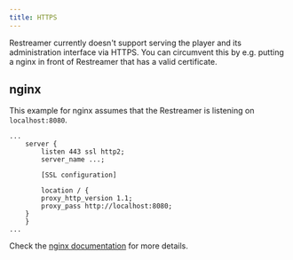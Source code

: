 ```yaml
---
title: HTTPS
---
```


Restreamer currently doesn't support serving the player and its administration interface via HTTPS. You can circumvent this by e.g. putting a nginx
in front of Restreamer that has a valid certificate.

## nginx

This example for nginx assumes that the Restreamer is listening on `localhost:8080`.

```nginx
...
    server {
    	listen 443 ssl http2;
    	server_name ...;

    	[SSL configuration]

        location / {
		proxy_http_version 1.1;
		proxy_pass http://localhost:8080;
	}
    }
...
```

Check the [nginx documentation](https://nginx.org/en/docs/) for more details.